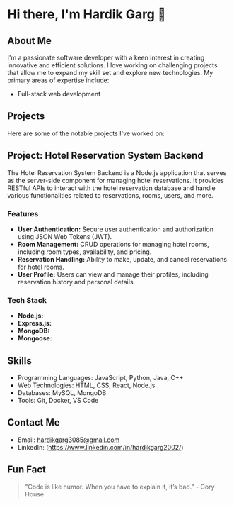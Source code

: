 # Hi there, I'm Hardik Garg 👋

## About Me

I'm a passionate software developer with a keen interest in creating innovative and efficient solutions. I love working on challenging projects that allow me to expand my skill set and explore new technologies. My primary areas of expertise include:

- Full-stack web development

## Projects

Here are some of the notable projects I've worked on:

## Project: Hotel Reservation System Backend

The Hotel Reservation System Backend is a Node.js application that serves as the server-side component for managing hotel reservations. It provides RESTful APIs to interact with the hotel reservation database and handle various functionalities related to reservations, rooms, users, and more.

### Features

- **User Authentication:** Secure user authentication and authorization using JSON Web Tokens (JWT).
- **Room Management:** CRUD operations for managing hotel rooms, including room types, availability, and pricing.
- **Reservation Handling:** Ability to make, update, and cancel reservations for hotel rooms.
- **User Profile:** Users can view and manage their profiles, including reservation history and personal details.

### Tech Stack

- **Node.js:**
- **Express.js:** 
- **MongoDB:** 
- **Mongoose:**

## Skills

- Programming Languages: JavaScript, Python, Java, C++
- Web Technologies: HTML, CSS, React, Node.js
- Databases: MySQL, MongoDB
- Tools: Git, Docker, VS Code

## Contact Me

- Email: hardikgarg3085@gmail.com
- LinkedIn: (https://www.linkedin.com/in/hardikgarg2002/)

## Fun Fact

> "Code is like humor. When you have to explain it, it’s bad." - Cory House


